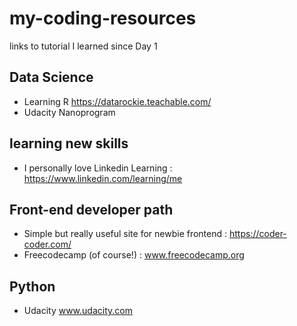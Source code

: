 # my-coding-resources
links to tutorial I learned since Day 1

## Data Science
- Learning R
https://datarockie.teachable.com/
- Udacity Nanoprogram

## learning new skills
- I personally love Linkedin Learning : https://www.linkedin.com/learning/me

## Front-end developer path
- Simple but really useful site for newbie frontend : https://coder-coder.com/
- Freecodecamp (of course!) : www.freecodecamp.org

## Python
- Udacity www.udacity.com
